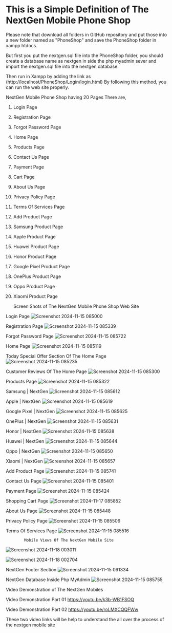# This is a Simple Definition of The NextGen Mobile Phone Shop

Please note that download all folders in GitHub repository and put those into a new folder named as "PhoneShop" and save the PhoneShop folder in xampp htdocs.

But first you put the nextgen.sql file into the PhoneShop folder, you should create a database name as nextgen in side the php myadmin sever and import the nextgen.sql file into the nextgen database.

Then run in Xampp by adding the link as (http://localhost/PhoneShop/Login/login.html) By following this method, you can run the web site properly.

NextGen Mobile Phone Shop having 20 Pages There are,

01) Login Page

02) Registration Page

03) Forgot Password Page

04) Home Page

05) Products Page

06) Contact Us Page

07) Payment Page

08) Cart Page

09) About Us Page

10) Privacy Policy Page

11) Terms Of Services Page

12) Add Product Page

13) Samsung Product Page

14) Apple Product Page

15) Huawei Product Page

16) Honor Product Page

17) Google Pixel Product Page

18) OnePlus Product Page

19) Oppo Product Page

20) Xiaomi Product Page


    Screen Shots of The NextGen Mobile Phone Shop Web Site

Login Page
![Screenshot 2024-11-15 085000](https://github.com/user-attachments/assets/9223a6e2-efd1-4429-a1ee-79f6bda94f19)

Registration Page
![Screenshot 2024-11-15 085339](https://github.com/user-attachments/assets/16ff8c33-75c9-4932-8ecb-726023cb108b)

Forgot Password Page
![Screenshot 2024-11-15 085722](https://github.com/user-attachments/assets/505085c8-a3b0-446b-9c76-48bccd5ef1e6)

Home Page
![Screenshot 2024-11-15 085119](https://github.com/user-attachments/assets/a88e6449-f316-4ba4-b55f-b820d4764797)

Today Special Offer Section Of The Home Page
![Screenshot 2024-11-15 085235](https://github.com/user-attachments/assets/a2c2fc59-4e0d-4fc6-bfaf-46135669c128)

Customer Reviews Of The Home Page
![Screenshot 2024-11-15 085300](https://github.com/user-attachments/assets/b651037d-eceb-48b6-b5dd-eb9195436018)

Products Page
![Screenshot 2024-11-15 085322](https://github.com/user-attachments/assets/b22ee061-3bc9-44c3-b68c-93423bdb59d0)

Samsung | NextGen
![Screenshot 2024-11-15 085612](https://github.com/user-attachments/assets/37da5652-812e-4ecb-aa9e-afa86d633e70)

Apple | NextGen
![Screenshot 2024-11-15 085619](https://github.com/user-attachments/assets/a13e17c2-22b7-4d79-8f5e-83a2ff55dbbe)

Google Pixel | NextGen
![Screenshot 2024-11-15 085625](https://github.com/user-attachments/assets/2c49a1af-0b50-4f89-a52a-57bba37b656b)

OnePlus | NextGen
![Screenshot 2024-11-15 085631](https://github.com/user-attachments/assets/40431ac3-615c-4306-9d27-f0a0bb4ef412)

Honor | NextGen
![Screenshot 2024-11-15 085638](https://github.com/user-attachments/assets/6aa2b8f5-7a4b-4f7b-871a-51da1ccb13af)

Huawei | NextGen
![Screenshot 2024-11-15 085644](https://github.com/user-attachments/assets/dca19b86-a1d0-41e2-b6a3-d6ba3f2efc7f)

Oppo | NextGen
![Screenshot 2024-11-15 085650](https://github.com/user-attachments/assets/244daafe-463b-46fe-b66d-50e6396da749)

Xiaomi | NextGen
![Screenshot 2024-11-15 085657](https://github.com/user-attachments/assets/c16ec05c-a6d0-4ea2-aa8e-9b1a4b9691a7)

Add Product Page
![Screenshot 2024-11-15 085741](https://github.com/user-attachments/assets/e291ac4f-6c6b-4294-a3d5-0854f0c40970)

Contact Us Page
![Screenshot 2024-11-15 085401](https://github.com/user-attachments/assets/d549ab15-e6ad-47d2-9d3f-1cfd8cfe8515)

Payment Page
![Screenshot 2024-11-15 085424](https://github.com/user-attachments/assets/1c11334b-9a60-486d-9792-9153501c7bf8)

Shopping Cart Page
![Screenshot 2024-11-17 085852](https://github.com/user-attachments/assets/28d87ec5-5150-4623-b5b7-8f197551b141)

About Us Page
![Screenshot 2024-11-15 085448](https://github.com/user-attachments/assets/7ef8751d-2571-418f-aeb1-89389b193405)

Privacy Policy Page
![Screenshot 2024-11-15 085506](https://github.com/user-attachments/assets/c4a264df-7e88-4c5a-8059-e9af7d80a0a4)

Terms Of Services Page
![Screenshot 2024-11-15 085516](https://github.com/user-attachments/assets/3b84d6c6-c26b-4a57-808e-b8d7a879f822)

            Mobile Views Of The NextGen Mobile Site
![Screenshot 2024-11-18 003011](https://github.com/user-attachments/assets/fc920658-0784-4dd4-b658-2c0f51caf6d0)

![Screenshot 2024-11-18 002704](https://github.com/user-attachments/assets/7c0db98a-b5a8-4261-8451-228109367c36)

NextGen Footer Section
![Screenshot 2024-11-15 091334](https://github.com/user-attachments/assets/346ce585-3d0f-49ca-8aff-107093522487)

NextGen Database Inside Php MyAdmin
![Screenshot 2024-11-15 085755](https://github.com/user-attachments/assets/0581ead1-b0a4-4da1-adf9-371117ab4d7d)

  Video Demonstration of The NextGen Mobiles
              
Video Demonstration Part 01    https://youtu.be/k3b-WB1FSOQ     

Video Demonstration Part 02    https://youtu.be/roLMXCQQFWw   

These two video links will be help to understand the all over the process of the nextgen mobile site


